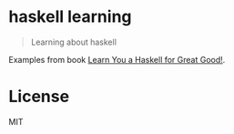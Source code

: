 # haskell learning

> Learning about haskell

Examples from book [Learn You a Haskell for Great Good!](http://learnyouahaskell.com/).

# License

MIT
